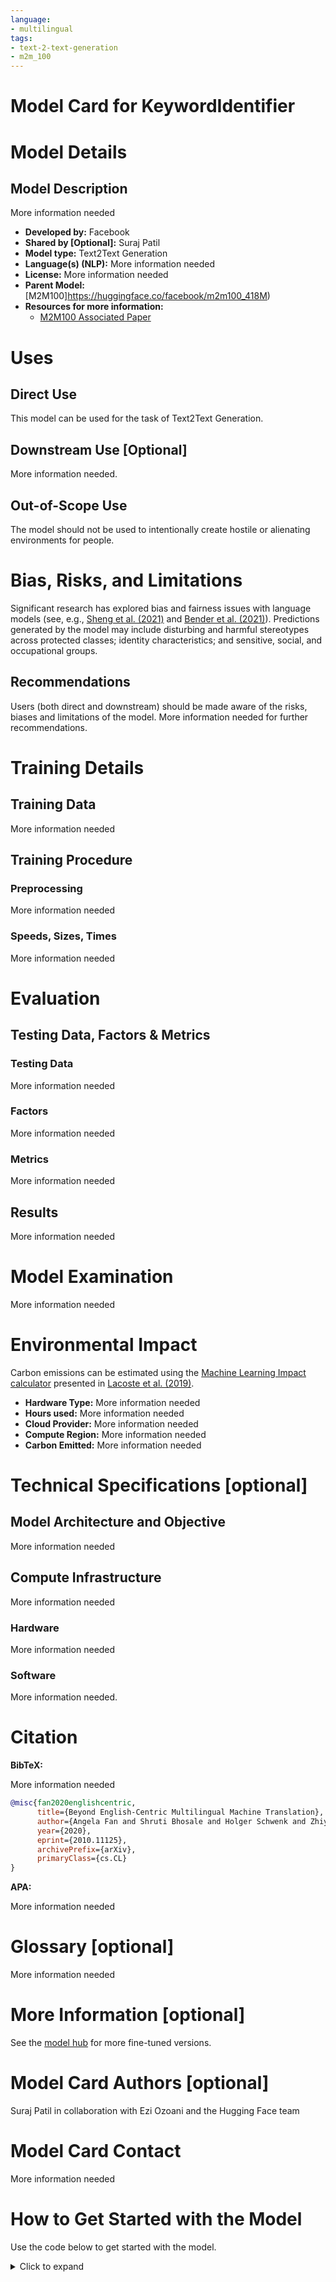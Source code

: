 ```yaml
---
language:
- multilingual
tags:
- text-2-text-generation
- m2m_100
---
```


# Model Card for KeywordIdentifier  
 
# Model Details
 
## Model Description
 
More information needed
 
- **Developed by:** Facebook
- **Shared by [Optional]:** Suraj Patil
- **Model type:** Text2Text Generation
- **Language(s) (NLP):** More information needed
- **License:** More information needed
- **Parent Model:** [M2M100]https://huggingface.co/facebook/m2m100_418M)
- **Resources for more information:** 
    - [M2M100 Associated Paper](https://arxiv.org/abs/2010.11125)

# Uses
 

## Direct Use
This model can be used for the task of Text2Text Generation. 
 
## Downstream Use [Optional]
 
More information needed.
 
## Out-of-Scope Use
 
The model should not be used to intentionally create hostile or alienating environments for people. 
 
# Bias, Risks, and Limitations
 
 
Significant research has explored bias and fairness issues with language models (see, e.g., [Sheng et al. (2021)](https://aclanthology.org/2021.acl-long.330.pdf) and [Bender et al. (2021)](https://dl.acm.org/doi/pdf/10.1145/3442188.3445922)). Predictions generated by the model may include disturbing and harmful stereotypes across protected classes; identity characteristics; and sensitive, social, and occupational groups.



## Recommendations
 
 
Users (both direct and downstream) should be made aware of the risks, biases and limitations of the model. More information needed for further recommendations.

# Training Details
 
## Training Data
 
More information needed 
 
## Training Procedure

 
### Preprocessing
 
More information needed 


 
### Speeds, Sizes, Times
 
More information needed 


 
# Evaluation
 
 
## Testing Data, Factors & Metrics
 
### Testing Data
 
More information needed
 
### Factors
More information needed
 
### Metrics
 
More information needed
 
 
## Results 
 
More information needed

 
# Model Examination
 
More information needed
 
# Environmental Impact
 
Carbon emissions can be estimated using the [Machine Learning Impact calculator](https://mlco2.github.io/impact#compute) presented in [Lacoste et al. (2019)](https://arxiv.org/abs/1910.09700).
 
- **Hardware Type:** More information needed
- **Hours used:** More information needed
- **Cloud Provider:** More information needed
- **Compute Region:** More information needed
- **Carbon Emitted:** More information needed
 
# Technical Specifications [optional]
 
## Model Architecture and Objective
 
More information needed
 
## Compute Infrastructure
 
More information needed
 
### Hardware
 
 
More information needed
 
### Software
 
More information needed.
 
# Citation

 
**BibTeX:**
 
More information needed
```bibtex 
@misc{fan2020englishcentric,
      title={Beyond English-Centric Multilingual Machine Translation}, 
      author={Angela Fan and Shruti Bhosale and Holger Schwenk and Zhiyi Ma and Ahmed El-Kishky and Siddharth Goyal and Mandeep Baines and Onur Celebi and Guillaume Wenzek and Vishrav Chaudhary and Naman Goyal and Tom Birch and Vitaliy Liptchinsky and Sergey Edunov and Edouard Grave and Michael Auli and Armand Joulin},
      year={2020},
      eprint={2010.11125},
      archivePrefix={arXiv},
      primaryClass={cs.CL}
}
```



**APA:**

More information needed
  
# Glossary [optional]
 
More information needed

# More Information [optional]
See the [model hub](https://huggingface.co/models?filter=m2m_100) for more fine-tuned versions.

# Model Card Authors [optional]
 
Suraj Patil  in collaboration with Ezi Ozoani and the Hugging Face team

# Model Card Contact
 
More information needed
 
# How to Get Started with the Model
 
Use the code below to get started with the model.
 
<details>
<summary> Click to expand </summary>

```python
from transformers import AutoTokenizer, AutoModelForSeq2SeqLM

tokenizer = AutoTokenizer.from_pretrained("valhalla/m2m100_tiny_random")

model = AutoModelForSeq2SeqLM.from_pretrained("valhalla/m2m100_tiny_random")
 
 ```
</details>

